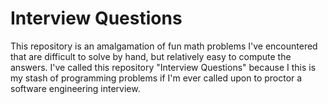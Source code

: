 # Interview Questions
This repository is an amalgamation of fun math problems I've encountered that
are difficult to solve by hand, but relatively easy to compute the answers.
I've called this repository "Interview Questions" because I this is my stash of
programming problems if I'm ever called upon to proctor a software engineering
interview.